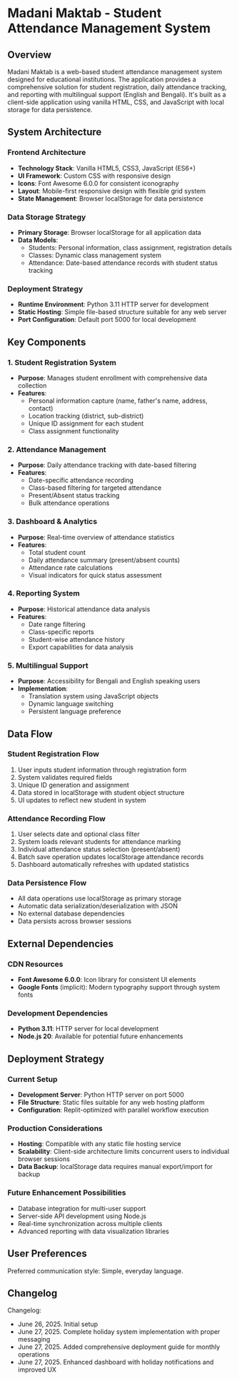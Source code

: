 # Madani Maktab - Student Attendance Management System

## Overview

Madani Maktab is a web-based student attendance management system designed for educational institutions. The application provides a comprehensive solution for student registration, daily attendance tracking, and reporting with multilingual support (English and Bengali). It's built as a client-side application using vanilla HTML, CSS, and JavaScript with local storage for data persistence.

## System Architecture

### Frontend Architecture
- **Technology Stack**: Vanilla HTML5, CSS3, JavaScript (ES6+)
- **UI Framework**: Custom CSS with responsive design
- **Icons**: Font Awesome 6.0.0 for consistent iconography
- **Layout**: Mobile-first responsive design with flexible grid system
- **State Management**: Browser localStorage for data persistence

### Data Storage Strategy
- **Primary Storage**: Browser localStorage for all application data
- **Data Models**: 
  - Students: Personal information, class assignment, registration details
  - Classes: Dynamic class management system
  - Attendance: Date-based attendance records with student status tracking

### Deployment Strategy
- **Runtime Environment**: Python 3.11 HTTP server for development
- **Static Hosting**: Simple file-based structure suitable for any web server
- **Port Configuration**: Default port 5000 for local development

## Key Components

### 1. Student Registration System
- **Purpose**: Manages student enrollment with comprehensive data collection
- **Features**: 
  - Personal information capture (name, father's name, address, contact)
  - Location tracking (district, sub-district)
  - Unique ID assignment for each student
  - Class assignment functionality

### 2. Attendance Management
- **Purpose**: Daily attendance tracking with date-based filtering
- **Features**:
  - Date-specific attendance recording
  - Class-based filtering for targeted attendance
  - Present/Absent status tracking
  - Bulk attendance operations

### 3. Dashboard & Analytics
- **Purpose**: Real-time overview of attendance statistics
- **Features**:
  - Total student count
  - Daily attendance summary (present/absent counts)
  - Attendance rate calculations
  - Visual indicators for quick status assessment

### 4. Reporting System
- **Purpose**: Historical attendance data analysis
- **Features**:
  - Date range filtering
  - Class-specific reports
  - Student-wise attendance history
  - Export capabilities for data analysis

### 5. Multilingual Support
- **Purpose**: Accessibility for Bengali and English speaking users
- **Implementation**: 
  - Translation system using JavaScript objects
  - Dynamic language switching
  - Persistent language preference

## Data Flow

### Student Registration Flow
1. User inputs student information through registration form
2. System validates required fields
3. Unique ID generation and assignment
4. Data stored in localStorage with student object structure
5. UI updates to reflect new student in system

### Attendance Recording Flow
1. User selects date and optional class filter
2. System loads relevant students for attendance marking
3. Individual attendance status selection (present/absent)
4. Batch save operation updates localStorage attendance records
5. Dashboard automatically refreshes with updated statistics

### Data Persistence Flow
- All data operations use localStorage as primary storage
- Automatic data serialization/deserialization with JSON
- No external database dependencies
- Data persists across browser sessions

## External Dependencies

### CDN Resources
- **Font Awesome 6.0.0**: Icon library for consistent UI elements
- **Google Fonts** (implicit): Modern typography support through system fonts

### Development Dependencies
- **Python 3.11**: HTTP server for local development
- **Node.js 20**: Available for potential future enhancements

## Deployment Strategy

### Current Setup
- **Development Server**: Python HTTP server on port 5000
- **File Structure**: Static files suitable for any web hosting platform
- **Configuration**: Replit-optimized with parallel workflow execution

### Production Considerations
- **Hosting**: Compatible with any static file hosting service
- **Scalability**: Client-side architecture limits concurrent users to individual browser sessions
- **Data Backup**: localStorage data requires manual export/import for backup

### Future Enhancement Possibilities
- Database integration for multi-user support
- Server-side API development using Node.js
- Real-time synchronization across multiple clients
- Advanced reporting with data visualization libraries

## User Preferences

Preferred communication style: Simple, everyday language.

## Changelog

Changelog:
- June 26, 2025. Initial setup
- June 27, 2025. Complete holiday system implementation with proper messaging
- June 27, 2025. Added comprehensive deployment guide for monthly operations
- June 27, 2025. Enhanced dashboard with holiday notifications and improved UX